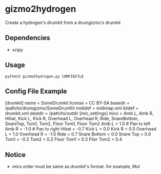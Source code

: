 # gizmo2hydrogen

Create a hydrogen's drumkit from a drumgizmo's drumkit

## Dependencies

* scipy

## Usage

```
python3 gizmo2hydrogen.py CONFIGFILE
```

## Config File Example

[drumkit]
name = SomeDrumkit
license = CC BY-SA
basedir = /path/to/drumgizmo/SomeDrumKit
mididef = midimap.xml
kitdef = drumkit.xml
destdir = /path/to/outdir
[mic_settings]
mics = Amb L, Amb R, Hihat, Kick L, Kick R, Overhead L, Overhead R, Ride, SnareBottom, SnareTop, Tom1, Tom2, Floor Tom1, Floor Tom2
Amb L = 1.0 # Pan to left
Amb R = -1.0 # Pan to right
Hihat = -0.7
Kick L = 0.0
Kick R = 0.0
Overhead L = 1.0
Overhead R = -1.0
Ride = 0.7
Snare Bottom = 0.0
Snare Top = 0.0
Tom1 = -0.2
Tom2 = 0.2
Floor Tom1 = 0.3
Fllor Tom2 = 0.4

## Notice

* mics order must be same as drumkit's format. for example, Mul
